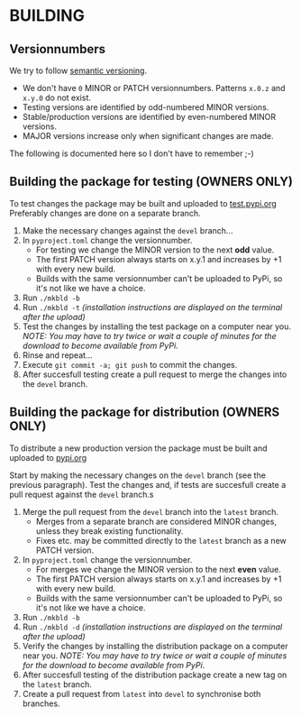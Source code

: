 # BUILDING

## Versionnumbers

We try to follow [semantic versioning](https://semver.org).
-   We don't have `0` MINOR or PATCH versionnumbers. Patterns `x.0.z` and `x.y.0` do not exist.
-   Testing versions are identified by odd-numbered MINOR versions.
-   Stable/production versions are identified by even-numbered MINOR versions.
-   MAJOR versions increase only when significant changes are made.

The following is documented here so I don't have to remember ;-)

## Building the package for testing (OWNERS ONLY)

To test changes the package may be built and uploaded to [test.pypi.org](https://test.pypi.org)
Preferably changes are done on a separate branch.

1.  Make the necessary changes against the `devel` branch...
2.  In `pyproject.toml` change the versionnumber.
    -   For testing we change the MINOR version to the next **odd** value.
    -   The first PATCH version always starts on x.y.1 and increases by +1 with every new build.
    -   Builds with the same versionnumber can't be uploaded to PyPi, so it's not like we have a choice.
3.  Run `./mkbld -b`
4.  Run `./mkbld -t`  *(installation instructions are displayed on the terminal after the upload)*
5.  Test the changes by installing the test package on a computer near you. *NOTE: You may have to try twice or wait a couple of minutes for the download to become available from PyPi*.
6.  Rinse and repeat...
7.  Execute `git commit -a; git push` to commit the changes.
8.  After succesfull testing create a pull request to merge the changes into the `devel` branch.


## Building the package for distribution (OWNERS ONLY)

To distribute a new production version the package must be built and uploaded to [pypi.org](https://pypi.org)

Start by making the necessary changes on the `devel` branch (see the previous paragraph). Test the changes and, if tests are succesfull create a pull request against the `devel` branch.s
1.  Merge the pull request from the `devel` branch into the `latest` branch.
    -   Merges from a separate branch are considered MINOR changes, unless they break existing functionality.
    -   Fixes etc. may be committed directly to the `latest` branch as a new PATCH version.
2.  In `pyproject.toml` change the versionnumber.
    -   For merges we change the MINOR version to the next **even** value.
    -   The first PATCH version always starts on x.y.1 and increases by +1 with every new build.
    -   Builds with the same versionnumber can't be uploaded to PyPi, so it's not like we have a choice.
3.  Run `./mkbld -b`
4.  Run `./mkbld -d`  *(installation instructions are displayed on the terminal after the upload)*
5.  Verify the changes by installing the distribution package on a computer near you. *NOTE: You may have to try twice or wait a couple of minutes for the download to become available from PyPi*.
6.  After succesfull testing of the distribution package create a new tag on the `latest` branch.
7.  Create a pull request from `latest` into `devel` to synchronise both branches.

